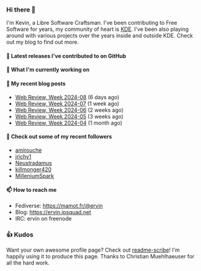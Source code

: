 ### Hi there 👋

I'm Kevin, a Libre Software Craftsman. I've been contributing to Free Software for years,
my community of heart is [KDE](https://kde.org). I've been also playing around with various
projects over the years inside and outside KDE. Check out my blog to find out more.

#### 🔭 Latest releases I've contributed to on GitHub


#### 🌱 What I'm currently working on


#### 📜 My recent blog posts

- [Web Review, Week 2024-08](https://ervin.ipsquad.net/blog/2024/02/23/web-review-week-2024-08/) (6 days ago)
- [Web Review, Week 2024-07](https://ervin.ipsquad.net/blog/2024/02/16/web-review-week-2024-07/) (1 week ago)
- [Web Review, Week 2024-06](https://ervin.ipsquad.net/blog/2024/02/09/web-review-week-2024-06/) (2 weeks ago)
- [Web Review, Week 2024-05](https://ervin.ipsquad.net/blog/2024/02/02/web-review-week-2024-05/) (3 weeks ago)
- [Web Review, Week 2024-04](https://ervin.ipsquad.net/blog/2024/01/26/web-review-week-2024-04/) (1 month ago)

#### 👯 Check out some of my recent followers

- [amirouche](https://github.com/amirouche)
- [jrichy1](https://github.com/jrichy1)
- [Neustradamus](https://github.com/Neustradamus)
- [killmonger420](https://github.com/killmonger420)
- [MilleniumSpark](https://github.com/MilleniumSpark)

#### 📫 How to reach me

- Fediverse: https://mamot.fr/@ervin
- Blog: https://ervin.ipsquad.net
- IRC: ervin on freenode

### 👍 Kudos

Want your own awesome profile page? Check out [readme-scribe](https://github.com/muesli/readme-scribe)!
I'm happily using it to produce this page. Thanks to Christian Muehlhaeuser for all the hard work.

